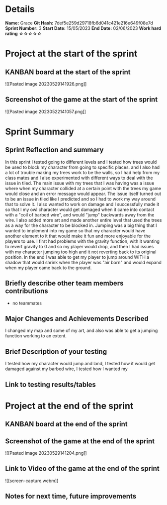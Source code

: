 # Details
**Name:**
Grace
**Git Hash:**
7def5e259d29718fb6d041c421e216e649f08e7d
**Sprint Number:**
3
**Start Date:**
15/05/2023
**End Date:**
02/06/2023
**Work hard rating**
☆☆☆☆☆

# Project at the start of the sprint
## **KANBAN board at the start of the sprint**
![[Pasted image 20230529141926.png]]
## **Screenshot of the game at the start of the sprint**
![[Pasted image 20230522141057.png]]
# Sprint Summary
## **Sprint Reflection and summary**
In this sprint I tested going to different levels and I tested how trees would be used to block my character from going to specific places. and I also had a lot of trouble making my trees work to be the walls, so I had help from my class mates and I also experimented with different ways to deal with the issue in tiled. The main issue with my trees that I was having was a issue where when my character collided at a certain point with the trees my game would close and an error message would appear. The issue itself turned out to be an issue in tiled like I predicted and so I had to work my way around that to solve it. I also wanted to work on damage and I successfully made it so that I my owl character would get damaged when it came into contact with a "coil of barbed wire", and would "jump" backwards away from the wire. I also added more art and made another entire level that used the trees as a way for the character to be blocked in. Jumping was a big thing that I wanted to implement into my game so that my character would have another element to it that would make it fun and more enjoyable for the players to use. I first had problems with the gravity function, with it wanting to revert gravity to 0 and so my player would drop, and then I had issues with my character jumping too high and it not reverting back to its original position. In the end I was able to get my player to jump around WITH a shadow that would shrink when the player was "air born" and would expand when my player came back to the ground.

## **Briefly describe other team members contributions**
- no teammates 
## **Major Changes and Achievements Described**
I changed my map and some of my art, and also was able to get a jumping function working to an extent.
## **Brief Description of your testing**
I tested how my character would jump and land, I tested how it would get damaged against my barbed wire, I tested how I wanted my 

## **Link to testing results/tables**


# Project at the end of the sprint
## **KANBAN board at the end of the sprint**

## **Screenshot of the game at the end of the sprint**
![[Pasted image 20230529141204.png]]

## Link to **Video of the game at the end of the sprint**
![[screen-capture.webm]]

## **Notes for next time, future improvements**